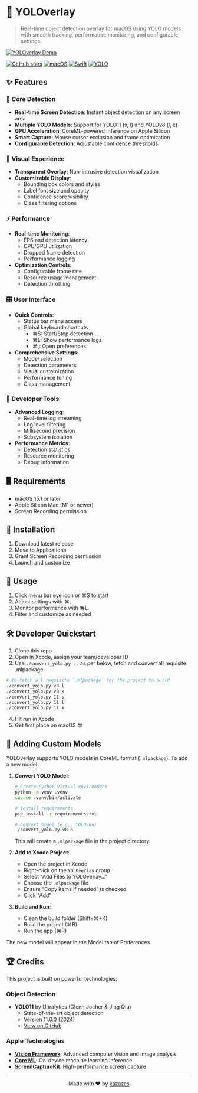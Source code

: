 # 🎯 YOLOverlay

> Real-time object detection overlay for macOS using YOLO models with smooth tracking, performance monitoring, and configurable settings.

[![YOLOverlay Demo](demo.gif)](https://youtu.be/hs6BHrOaC0k)

[![GitHub stars](https://img.shields.io/github/stars/kazazes/YOLOverlay.svg?style=social&label=Star&maxAge=2592000)](https://github.com/kazazes/YOLOverlay/stargazers/)
[![macOS](https://img.shields.io/badge/platform-macOS-lightgrey.svg)](https://www.apple.com/macos)
[![Swift](https://img.shields.io/badge/Swift-5.9-orange.svg)](https://swift.org)
[![YOLO](https://img.shields.io/badge/YOLO-v8/11-darkgreen.svg)](https://docs.ultralytics.com/)

## ✨ Features

### 🚀 Core Detection

- **Real-time Screen Detection**: Instant object detection on any screen area
- **Multiple YOLO Models**: Support for YOLO11 (s, l) and YOLOv8 (l, x)
- **GPU Acceleration**: CoreML-powered inference on Apple Silicon
- **Smart Capture**: Mouse cursor exclusion and frame optimization
- **Configurable Detection**: Adjustable confidence thresholds

### 🎨 Visual Experience

- **Transparent Overlay**: Non-intrusive detection visualization
- **Customizable Display**:
  - Bounding box colors and styles
  - Label font size and opacity
  - Confidence score visibility
  - Class filtering options

### ⚡️ Performance

- **Real-time Monitoring**:
  - FPS and detection latency
  - CPU/GPU utilization
  - Dropped frame detection
  - Performance logging
- **Optimization Controls**:
  - Configurable frame rate
  - Resource usage management
  - Detection throttling

### 🎛️ User Interface

- **Quick Controls**:
  - Status bar menu access
  - Global keyboard shortcuts
    - ⌘S: Start/Stop detection
    - ⌘L: Show performance logs
    - ⌘,: Open preferences
- **Comprehensive Settings**:
  - Model selection
  - Detection parameters
  - Visual customization
  - Performance tuning
  - Class management

### 🔧 Developer Tools

- **Advanced Logging**:
  - Real-time log streaming
  - Log level filtering
  - Millisecond precision
  - Subsystem isolation
- **Performance Metrics**:
  - Detection statistics
  - Resource monitoring
  - Debug information

## 🖥️ Requirements

- macOS 15.1 or later
- Apple Silicon Mac (M1 or newer)
- Screen Recording permission

## 🚀 Installation

1. Download latest release
2. Move to Applications
3. Grant Screen Recording permission
4. Launch and customize

## 📖 Usage

1. Click menu bar eye icon or ⌘S to start
2. Adjust settings with ⌘,
3. Monitor performance with ⌘L
4. Filter and customize as needed

## 🛠️ Developer Quickstart

1. Clone this repo
2. Open in Xcode, assign your team/developer ID
3. Use `./convert_yolo.py ..` as per below, fetch and convert all requisite .mlpackage
  ```bash
  # to fetch all requisite `.mlpackage` for the project to build
  ./convert_yolo.py v8 l
  ./convert_yolo.py v8 x
  ./convert_yolo.py 11 s
  ./convert_yolo.py 11 l
  ./convert_yolo.py 11 x
  ```
4. Hit run in Xcode
5. Get first place on macOS 😎

## 🤖 Adding Custom Models

YOLOverlay supports YOLO models in CoreML format (`.mlpackage`). To add a new model:

1. **Convert YOLO Model**:

   ```bash
   # Create Python virtual environment
   python -m venv .venv
   source .venv/bin/activate

   # Install requirements
   pip install -r requirements.txt

   # Convert model (e.g., YOLOv8n)
   ./convert_yolo.py v8 n
   ```

   This will create a `.mlpackage` file in the project directory.

2. **Add to Xcode Project**:

   - Open the project in Xcode
   - Right-click on the `YOLOverlay` group
   - Select "Add Files to YOLOverlay..."
   - Choose the `.mlpackage` file
   - Ensure "Copy items if needed" is checked
   - Click "Add"

3. **Build and Run**:
   - Clean the build folder (Shift+⌘+K)
   - Build the project (⌘B)
   - Run the app (⌘R)

The new model will appear in the Model tab of Preferences.

## 🏆 Credits

This project is built on powerful technologies:

### Object Detection

- **YOLO11** by Ultralytics (Glenn Jocher & Jing Qiu)
  - State-of-the-art object detection
  - Version 11.0.0 (2024)
  - [View on GitHub](https://github.com/ultralytics/ultralytics)

### Apple Technologies

- **[Vision Framework](https://developer.apple.com/documentation/vision)**: Advanced computer vision and image analysis
- **[Core ML](https://developer.apple.com/documentation/coreml)**: On-device machine learning inference
- **[ScreenCaptureKit](https://developer.apple.com/documentation/screencapturekit)**: High-performance screen capture

---

<p align="center">
  Made with ❤️ by <a href="https://github.com/kazazes">kazazes</a>
</p>
